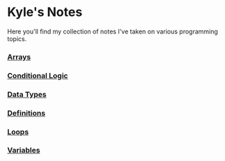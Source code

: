 # Kyle's Notes

Here you'll find my collection of notes I've taken on various programming topics.

### [Arrays](./Ruby/Arrays.md)

### [Conditional Logic]("./Ruby/Conditional_Logic.md")

### [Data Types](./Ruby/Data_Types.md)

### [Definitions](./Ruby/Definitions.md)

### [Loops](./Ruby/Loops.md)

### [Variables](./Ruby/Variables.md)
